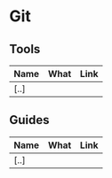 # Git

## Tools

| Name | What | Link |
| :--- | :--- | :--- |
| [..] |      |      |

## Guides

| Name | What | Link |
| :--- | :--- | :--- |
| [..] |      |      |
